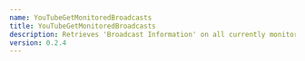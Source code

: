 ```yaml
---
name: YouTubeGetMonitoredBroadcasts
title: YouTubeGetMonitoredBroadcasts
description: Retrieves 'Broadcast Information' on all currently monitored YouTube broadcasts.
version: 0.2.4
---
```

